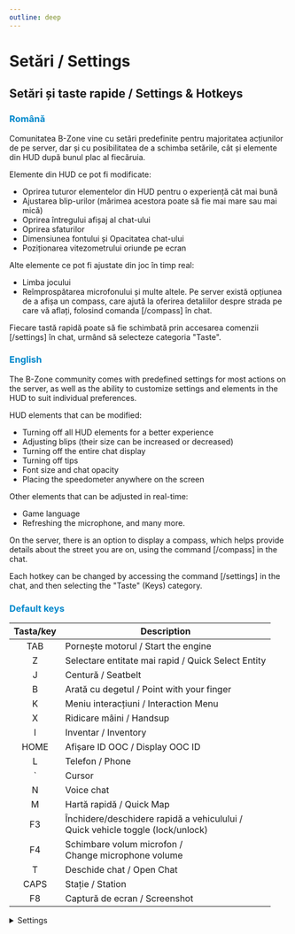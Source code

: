 ```yaml
---
outline: deep
---
```


# Setări / Settings

## Setări și taste rapide / Settings & Hotkeys

### <span style="color: #0088CC">Română</span>

Comunitatea B-Zone vine cu setări predefinite pentru majoritatea acțiunilor de pe server, dar și cu posibilitatea de a schimba setările, cât și elemente din HUD după bunul plac al fiecăruia.

 Elemente din HUD ce pot fi modificate:

- Oprirea tuturor elementelor din HUD pentru o experiență cât mai bună
- Ajustarea blip-urilor (mărimea acestora poate să fie mai mare sau mai mică)
- Oprirea întregului afișaj al chat-ului 
- Oprirea sfaturilor
- Dimensiunea fontului și Opacitatea chat-ului 
- Poziționarea vitezometrului oriunde pe ecran

Alte elemente ce pot fi ajustate din joc în timp real: 
- Limba jocului 
- Reîmprospătarea microfonului și multe altele. 
Pe server există opțiunea de a afișa un compass, care ajută la oferirea detaliilor despre strada pe care vă aflați, folosind comanda [/compass] în chat.

Fiecare tastă rapidă poate să fie schimbată prin accesarea comenzii [/settings] în chat, urmând să selecteze categoria "Taste".

### <span style="color: #0088CC">English</span>

The B-Zone community comes with predefined settings for most actions on the server, as well as the ability to customize settings and elements in the HUD to suit individual preferences.

HUD elements that can be modified: 

- Turning off all HUD elements for a better experience 
- Adjusting blips (their size can be increased or decreased) 
- Turning off the entire chat display 
- Turning off tips 
- Font size and chat opacity 
- Placing the speedometer anywhere on the screen

Other elements that can be adjusted in real-time: 
- Game language 
- Refreshing the microphone, and many more. 

On the server, there is an option to display a compass, which helps provide details about the street you are on, using the command [/compass] in the chat.

Each hotkey can be changed by accessing the command [/settings] in the chat, and then selecting the "Taste" (Keys) category.

### <span style="color: #0088CC">Default keys</span>

| Tasta/key | Description |
| :---: | --- |
| TAB | Pornește motorul / Start the engine |
| Z | Selectare entitate mai rapid / Quick Select Entity |
| J | Centură / Seatbelt |
| B | Arată cu degetul / Point with your finger |
| K | Meniu interacțiuni / Interaction Menu |
| X | Ridicare mâini / Handsup |
| I | Inventar / Inventory |
| HOME | Afișare ID OOC / Display OOC ID |
| L | Telefon / Phone |
| ` | Cursor  |
| N | Voice chat |
| M | Hartă rapidă / Quick Map |
| F3 | Închidere/deschidere rapidă a vehiculului /<br> Quick vehicle toggle (lock/unlock)|
| F4 | Schimbare volum microfon /<br> Change microphone volume|
| T | Deschide chat / Open Chat |
| CAPS | Stație / Station|
| F8 | Captură de ecran / Screenshot|

<details>
  <summary>Settings</summary>
  <img src="https://v.b-zone.ro/images/wiki/key-bind-settings.png" alt="Inventory">
</details>